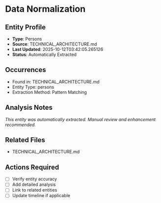 # Data Normalization

## Entity Profile
- **Type**: Persons
- **Source**: TECHNICAL_ARCHITECTURE.md
- **Last Updated**: 2025-10-12T03:42:05.265126
- **Status**: Automatically Extracted

## Occurrences
- Found in: TECHNICAL_ARCHITECTURE.md
- Entity Type: persons
- Extraction Method: Pattern Matching

## Analysis Notes
*This entity was automatically extracted. Manual review and enhancement recommended.*

## Related Files
- TECHNICAL_ARCHITECTURE.md

## Actions Required
- [ ] Verify entity accuracy
- [ ] Add detailed analysis
- [ ] Link to related entities
- [ ] Update timeline if applicable
